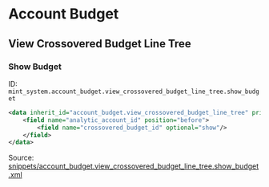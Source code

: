 # Account Budget
## View Crossovered Budget Line Tree  
### Show Budget  
ID: `mint_system.account_budget.view_crossovered_budget_line_tree.show_budget`  
```xml
<data inherit_id="account_budget.view_crossovered_budget_line_tree" priority="50">
    <field name="analytic_account_id" position="before">
        <field name="crossovered_budget_id" optional="show"/>
    </field>
</data>

```
Source: [snippets/account_budget.view_crossovered_budget_line_tree.show_budget.xml](https://github.com/Mint-System/Odoo-Build/tree/main/snippets/account_budget.view_crossovered_budget_line_tree.show_budget.xml)

